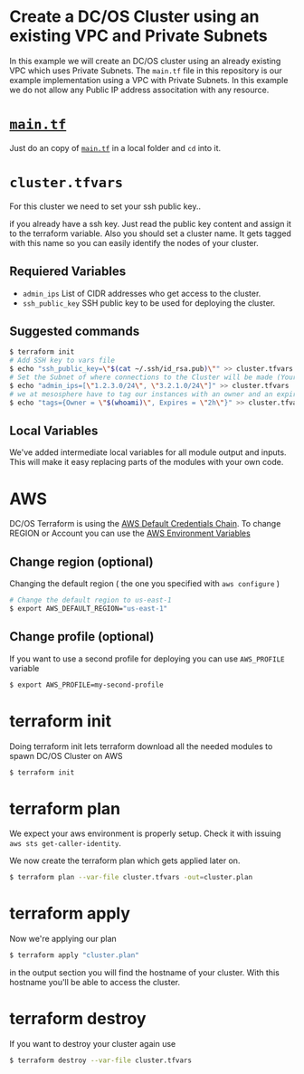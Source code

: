 # Create a DC/OS Cluster using an existing VPC and Private Subnets
In this example we will create an DC/OS cluster using an already existing VPC which uses Private Subnets. The `main.tf` file in this repository is our example implementation using a VPC with Private Subnets. In this example we do not allow any Public IP address associtation with any resource.

# [`main.tf`](./main.tf?raw=1)
Just do an copy of [`main.tf`](./main.tf?raw=1) in a local folder and `cd` into it.

# `cluster.tfvars`
For this cluster we need to set your ssh public key..

if you already have a ssh key. Just read the public key content and assign it to the terraform variable. Also you should set a cluster name. It gets tagged with this name so you can easily identify the nodes of your cluster.

## Requiered Variables
- `admin_ips` List of CIDR addresses who get access to the cluster.
- `ssh_public_key` SSH public key to be used for deploying the cluster.

## Suggested commands

```bash
$ terraform init
# Add SSH key to vars file
$ echo "ssh_public_key=\"$(cat ~/.ssh/id_rsa.pub)\"" >> cluster.tfvars
# Set the Subnet of where connections to the Cluster will be made (Your Local Subnet)
$ echo "admin_ips=[\"1.2.3.0/24\", \"3.2.1.0/24\"]" >> cluster.tfvars
# we at mesosphere have to tag our instances with an owner and an expire date.
$ echo "tags={Owner = \"$(whoami)\", Expires = \"2h\"}" >> cluster.tfvars
```


## Local Variables
We've added intermediate local variables for all module output and inputs. This will make it easy replacing parts of the modules with your own code.

# AWS
DC/OS Terraform is using the [AWS Default Credentials Chain](https://docs.aws.amazon.com/sdk-for-java/v1/developer-guide/credentials.html). To change REGION or Account you can use the [AWS Environment Variables](https://docs.aws.amazon.com/cli/latest/userguide/cli-environment.html)

## Change region (optional)
Changing the default region ( the one you specified with `aws configure` )

```bash
# Change the default region to us-east-1
$ export AWS_DEFAULT_REGION="us-east-1" 
```

## Change profile (optional)
If you want to use a second profile for deploying you can use `AWS_PROFILE` variable

```bash
$ export AWS_PROFILE=my-second-profile
```

# terraform init
Doing terraform init lets terraform download all the needed modules to spawn DC/OS Cluster on AWS

```bash
$ terraform init
```

# terraform plan
We expect your aws environment is properly setup. Check it with issuing `aws sts get-caller-identity`.

We now create the terraform plan which gets applied later on.

```bash
$ terraform plan --var-file cluster.tfvars -out=cluster.plan
```

# terraform apply
Now we're applying our plan

```bash
$ terraform apply "cluster.plan"
```

in the output section you will find the hostname of your cluster. With this hostname you'll be able to access the cluster.

# terraform destroy
If you want to destroy your cluster again use

```bash
$ terraform destroy --var-file cluster.tfvars
```